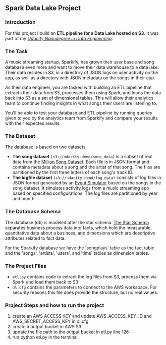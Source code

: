 ## Spark Data Lake Project

### Introduction
For this project I build an **ETL pipeline for a Data Lake hosted on S3**. It was part of my *[Udacity Nanodegree in Data Engineering](https://www.udacity.com/course/data-engineer-nanodegree--nd027)*.

### The Task
A music streaming startup, Sparkify, has grown their user base and song database even more and want to move their data warehouse to a data lake. Their data resides in S3, in a directory of JSON logs on user activity on the app, as well as a directory with JSON metadata on the songs in their app.

As their data engineer, you are tasked with building an ETL pipeline that extracts their data from S3, processes them using Spark, and loads the data back into S3 as a set of dimensional tables. This will allow their analytics team to continue finding insights in what songs their users are listening to.

You'll be able to test your database and ETL pipeline by running queries given to you by the analytics team from Sparkify and compare your results with their expected results.


### The Dataset
The database is based on two datasets. 
- **The song dataset** `(s3://udacity-dend/song_data)` is a subset of real data from the [Million Song Dataset](http://millionsongdataset.com/). Each file is in JSON format and contains metadata about a song and the artist of that song. The files are partitioned by the first three letters of each song's track ID. 
- **The logfile dataset** `(s3://udacity-dend/log_data)` consists of log files in JSON format generated by an [Event Simulator](https://github.com/Interana/eventsim) based on the songs in the song dataset. It simulates activity logs from a music streaming app based on specified configurations. The log files are partitioned by year and month.

### The Database Schema

The database (db) is modeled after the star schema. [The Star Schema](https://en.wikipedia.org/wiki/Star_schema) separates business process data into facts, which hold the measurable, quantitative data about a business, and dimensions which are descriptive attributes related to fact data. 

For the Sparkify database we have the 'songplays' table as the fact table and the 'songs', 'artists', 'users', and 'time' tables as dimension tables.

### The Project Files

- `etl.py` contains code to extract the log files from S3, process them via Spark und load them back to S3 
- `dl.cfg` contains the parameters to connect to the AWS workspace. For security reasons this file does provide the structure, but no real values.

### Project Steps and how to run the project 

1. create an AWS ACCESS KEY and update AWS_ACCESS_KEY_ID and AWS_SECRET_ACCESS_KEY in dl.cfg
2. create a output bucket in AWS S3
3. update the file path to the output bucket in etl.py line 126
4. run python etl.py in the terminal
